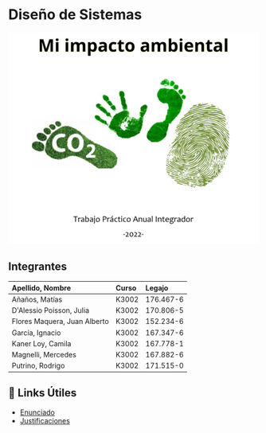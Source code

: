 # Diseño de Sistemas

![Foto del TP](./Recursos/Foto_TPA.png)

## Integrantes

|Apellido, Nombre| Curso | Legajo |
|:-|:-|:-|
|Añaños, Matías| K3002 | 176.467-6 |
|D'Alessio Poisson, Julia| K3002 | 170.806-5 |
|Flores Maquera, Juan Alberto| K3002 | 152.234-6 |
|García, Ignacio| K3002 | 167.347-6 |
|Kaner Loy, Camila| K3002 | 167.778-1 |
|Magnelli, Mercedes| K3002 | 167.882-6|
|Putrino, Rodrigo| K3002 | 171.515-0 |

## :paperclip: Links Útiles

- [Enunciado](https://drive.google.com/file/d/1kabpFOAiHu6EjXc2LZPrmE_8eA2ayqVl/view?usp=sharing)
- [Justificaciones](https://docs.google.com/document/d/1g6z2YplEiFeeMBCavFFcD8dcFCSYzE-xlOPHdDuve8M/edit?usp=sharing)
